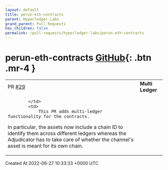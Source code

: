 ```yaml
---
layout: default
title: perun-eth-contracts
parent: Hyperledger Labs
grand_parent: Pull Requests
has_children: false
permalink: /pull-requests/hyperledger-labs/perun-eth-contracts
---
```


# perun-eth-contracts <span class="fs-3 right-align">[GitHub](https://github.com/hyperledger-labs/perun-eth-contracts){: .btn .mr-4 }</span>


<div>
    <table>
        <tr>
            <td>
                PR <a href="https://github.com/hyperledger-labs/perun-eth-contracts/pull/29" class=".btn">#29</a>
            </td>
            <td>
                <b>
                    Multi Ledger
                </b>
            </td>
        </tr>
        <tr>
            <td>
                
            </td>
            <td>
                This PR adds multi-ledger functionality for the contracts.
In particular, the assets now include a chain ID to identify them across different ledgers whereas the Adjudicator has to take care of whether the channel's asset is meant for its own chain.
            </td>
        </tr>
    </table>
    <div class="right-align">
        Created At 2022-06-27 10:33:33 +0000 UTC
    </div>
</div>

